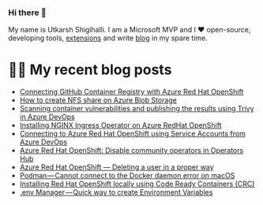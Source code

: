 ### Hi there 👋

My name is Utkarsh Shigihalli. I am a Microsoft MVP and I ❤️ open-source, developing tools, [extensions](https://marketplace.visualstudio.com/publishers/onlyutkarsh) and  write [blog](https://www.visualstudiogeeks.com) in my spare time.

<!--
**onlyutkarsh/onlyutkarsh** is a ✨ _special_ ✨ repository because its `README.md` (this file) appears on your GitHub profile.

Here are some ideas to get you started:

- 🔭 I’m currently working on ...
- 🌱 I’m currently learning ...
- 👯 I’m looking to collaborate on ...
- 🤔 I’m looking for help with ...
- 💬 Ask me about ...
- 📫 How to reach me: ...
- 😄 Pronouns: ...
- ⚡ Fun fact: ...
-->

# ✍🏽 My recent blog posts
<!-- BLOG-POST-LIST:START -->
- [Connecting GitHub Container Registry with Azure Red Hat OpenShift](https://onlyutkarsh.medium.com/connecting-github-container-registry-with-azure-red-hat-openshift-bcd44ab9e563?source=rss-245e2fec4e3b------2)
- [How to create NFS share on Azure Blob Storage](https://onlyutkarsh.medium.com/how-to-create-nfs-share-azure-blob-storage-dc1a23f6768f?source=rss-245e2fec4e3b------2)
- [Scanning container vulnerabilities and publishing the results using Trivy in Azure DevOps](https://onlyutkarsh.medium.com/scanning-container-vulnerabilities-and-publishing-the-results-using-trivy-in-azure-devops-4f8906d83f02?source=rss-245e2fec4e3b------2)
- [Installing NGINX Ingress Operator on Azure RedHat OpenShift](https://onlyutkarsh.medium.com/installing-nginx-ingress-operator-on-azure-redhat-openshift-e44c989310ad?source=rss-245e2fec4e3b------2)
- [Connecting to Azure Red Hat OpenShift using Service Accounts from Azure DevOps](https://onlyutkarsh.medium.com/connecting-to-azure-red-hat-openshift-from-azure-devops-18eee1634fd9?source=rss-245e2fec4e3b------2)
- [Azure Red Hat OpenShift: Disable community operators in Operators Hub](https://onlyutkarsh.medium.com/azure-red-hat-openshift-disable-community-operators-in-operators-hub-148ae9d9235d?source=rss-245e2fec4e3b------2)
- [Azure Red Hat OpenShift — Deleting a user in a proper way](https://onlyutkarsh.medium.com/fix-an-authentication-error-occurred-in-azure-red-hat-openshift-2cce36a1c760?source=rss-245e2fec4e3b------2)
- [Podman — Cannot connect to the Docker daemon error on macOS](https://onlyutkarsh.medium.com/podman-cannot-connect-to-the-docker-daemon-error-on-macos-f65a6759204?source=rss-245e2fec4e3b------2)
- [Installing Red Hat OpenShift locally using Code Ready Containers &lpar;CRC&rpar;](https://onlyutkarsh.medium.com/installing-red-hat-openshift-locally-using-code-ready-containers-crc-52a0d34687a0?source=rss-245e2fec4e3b------2)
- [.env Manager — Quick way to create Environment Variables](https://onlyutkarsh.medium.com/env-manager-quick-way-to-create-environment-variables-4d08730d3c2a?source=rss-245e2fec4e3b------2)
<!-- BLOG-POST-LIST:END -->
